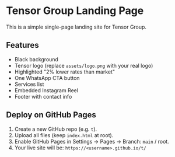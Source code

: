 
# Tensor Group Landing Page

This is a simple single-page landing site for Tensor Group.

## Features
- Black background
- Tensor logo (replace `assets/logo.png` with your real logo)
- Highlighted "2% lower rates than market"
- One WhatsApp CTA button
- Services list
- Embedded Instagram Reel
- Footer with contact info

## Deploy on GitHub Pages
1. Create a new GitHub repo (e.g. `t`).
2. Upload all files (keep `index.html` at root).
3. Enable GitHub Pages in Settings → Pages → Branch: `main` / root.
4. Your live site will be: `https://<username>.github.io/t/`
